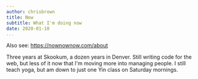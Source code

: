 ```yaml
---
author: chrisbrown
title: Now
subtitle: What I'm doing now
date: 2020-01-10
...
```


Also see: https://nownownow.com/about

Three years at Skookum, a dozen years in Denver. Still writing code for the
web, but less of it now that I'm moving more into managing people. I still
teach yoga, but am down to just one Yin class on Saturday mornings.
